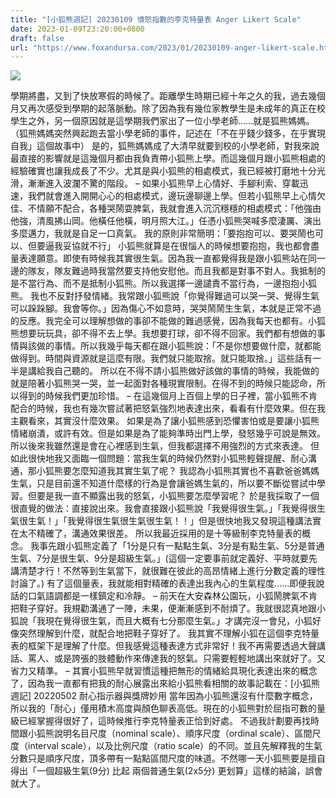 ```yaml
---
title: "[小狐熊週記] 20230109 憤怒指數的李克特量表 Anger Likert Scale"
date: 2023-01-09T23:20:00+0800
draft: false
url: "https://www.foxandursa.com/2023/01/20230109-anger-likert-scale.html"
---
```


![]($https://blogger.googleusercontent.com/img/b/R29vZ2xl/AVvXsEjK5x-xf28_7GzQCn0wMse7Wisj7syYJLewDe-qk-pWQigtGRqJFbaXYyVzAlIeh9MXz8f74wjAFPtNQ5ctlqFmqliXxNPz9E20M679VnyDx190huApaq36Gow36FAmvrElOSVoX0FKocg9_JkTm16sRPk4BVAAb2eYJ_DcJMUNvAdFOML8G7CPOBH-/w400-h301/PXL_20230107_034032241.MP.jpg)

學期將盡，又到了快放寒假的時候了。距離學生時期已經十年之久的我，過去幾個月又再次感受到學期的起落脈動。除了因為我有幾位家教學生是未成年的真正在校學生之外，另一個原因就是這學期我們家出了一位小學老師……就是狐熊媽媽。
（狐熊媽媽突然興起跑去當小學老師的事件，記述在「不在乎錢少錢多，在乎實現自我」這個故事中）
是的，狐熊媽媽成了大清早就要到校的小學老師，對我來說最直接的影響就是這幾個月都由我負責帶小狐熊上學。而這幾個月跟小狐熊相處的經驗確實也讓我成長了不少。尤其是與小狐熊的相處模式，我已經被打磨地十分光滑，漸漸進入波瀾不驚的階段。
–
如果小狐熊早上心情好、手腳利索、穿載迅速，我們就會進入開開心心的相處模式，邊玩邊聊邊上學。但若小狐熊早上心情欠佳、不情願不配合，各種哭鬧耍脾氣，我就會進入沉沉穩穩的相處模式：「他強由他強，清風拂山岡。他橫任他橫，明月照大江。」任憑小狐熊哭喊多麼淒厲、演出多麼邁力，我就是自足一口真氣。
我的原則非常簡明：「要抱抱可以、要哭鬧也可以、但要逼我妥協就不行」
小狐熊就算是在很惱人的時候想要抱抱，我也都會盡量表達願意。即使有時候我其實很生氣。因為我一直都覺得我是跟小狐熊站在同一邊的隊友，隊友難過時我當然要支持他安慰他。而且我都是對事不對人。我抵制的是不當行為、而不是抵制小狐熊。所以我選擇一邊譴責不當行為，一邊抱抱小狐熊。
我也不反對抒發情緒。我常跟小狐熊說「你覺得難過可以哭一哭、覺得生氣可以跺跺腳。我會等你。」因為傷心不如意時，哭哭鬧鬧生生氣，本就是正常不過的反應。我完全可以理解想做的事卻不能做的難過感覺，因為我每天也都有。小狐熊想要玩玩具，卻不得不去上學。我想要打球，卻不得不回家。我們都有想做的事情與該做的事情。所以我幾乎每天都在跟小狐熊說：「不是你想要做什麼，就都能做得到。時間與資源就是這麼有限。我們就只能取捨。就只能取捨。」這些話有一半是講給我自己聽的。
所以在不得不請小狐熊做好該做的事情的時候，我能做的就是陪著小狐熊哭一哭，並一起面對各種現實限制。在得不到的時候只能認命，所以得到的時候我們更加珍惜。
–
在這幾個月上百個上學的日子裡，當小狐熊不肯配合的時候，我也有幾次嘗試著把怒氣強烈地表達出來，看看有什麼效果。但在我主觀看來，其實沒什麼效果。
如果是為了讓小狐熊感到恐懼害怕或是要讓小狐熊情緒崩潰，或許有效。但是如果是為了能夠準時出門上學，發怒幾乎可說是無效。所以後來我雖然還是會在心裡感到生氣，但我都選擇不用強烈的方式來表達。
但如此很快地我又面臨一個問題：當我生氣的時候仍然對小狐熊輕聲提醒、耐心溝通，那小狐熊要怎麼知道我其實生氣了呢？
我認為小狐熊其實也不喜歡爸爸媽媽生氣，只是目前還不知道什麼樣的行為是會讓爸媽生氣的，所以要不斷從嘗試中學習。但要是我一直不顯露出我的怒氣，小狐熊要怎麼學習呢？
於是我採取了一個很直覺的做法：直接說出來。我會直接跟小狐熊說「我覺得很生氣。」「我覺得很生氣很生氣！」「我覺得很生氣很生氣很生氣！！」但是很快地我又發現這種講法實在太不精確了，溝通效果很差。
所以我最近採用的是十等級制李克特量表的概念。
我事先跟小狐熊定義了「1分是只有一點點生氣、3分是有點生氣、5分是普通生氣、7分是很生氣、9分是超級生氣。」(這個一定要事前就定義好、平時就要先講清楚才行！不然等到生氣當下，就很難在彼此的高昂情緒上進行分數定義的理性討論了。)
有了這個量表，我就能相對精確的表達出我內心的生氣程度……即便我說話的口氣語調都是一樣鎮定和冷靜。
–
前天在大安森林公園玩，小狐鬧脾氣不肯把鞋子穿好。我規勸溝通了一陣，未果，便漸漸感到不耐煩了。我就很認真地跟小狐說「我現在覺得很生氣，而且大概有七分那麼生氣。」才講完沒一會兒，小狐好像突然理解到什麼，就配合地把鞋子穿好了。
我其實不理解小狐在這個李克特量表的框架下是理解了什麼。但我感覺這種表達方式非常好！我不再需要透過大聲講話、罵人、或是誇張的肢體動作來傳達我的怒氣。只需要輕輕地講出來就好了。又省力又精準。
–
其實小狐熊早就習慣這種把無形的情緒給具現化表達出來的概念了，因為我一直都有把我的耐心展露出來給小狐熊看相關的故事記載在：[小狐熊週記] 20220502 耐心指示器與獎牌妙用
當年因為小狐熊還沒有什麼數字概念，所以我的「耐心」僅用積木高度與顏色聊表高低。現在的小狐熊對於屈指可數的量級已經掌握得很好了，這時候推行李克特量表正恰到好處。
不過我計劃要再找時間跟小狐熊說明名目尺度（nominal scale）、順序尺度（ordinal scale）、區間尺度（interval scale），以及比例尺度（ratio scale）的不同。並且先解釋我的生氣分數只是順序尺度，頂多帶有一點點區間尺度的味道。不然哪一天小狐熊要是擅自得出「一個超級生氣(9分) 比起 兩個普通生氣(2x5分) 更划算」這樣的結論，誤會就大了。
